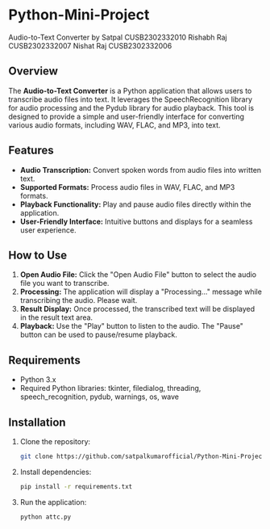 # Python-Mini-Project

Audio-to-Text Converter by
Satpal CUSB2302332010
Rishabh Raj CUSB2302332007 
Nishat Raj CUSB2302332006

## Overview

The **Audio-to-Text Converter** is a Python application that allows users to transcribe audio files into text. It leverages the SpeechRecognition library for audio processing and the Pydub library for audio playback. This tool is designed to provide a simple and user-friendly interface for converting various audio formats, including WAV, FLAC, and MP3, into text.

## Features

- **Audio Transcription:** Convert spoken words from audio files into written text.
- **Supported Formats:** Process audio files in WAV, FLAC, and MP3 formats.
- **Playback Functionality:** Play and pause audio files directly within the application.
- **User-Friendly Interface:** Intuitive buttons and displays for a seamless user experience.

## How to Use

1. **Open Audio File:** Click the "Open Audio File" button to select the audio file you want to transcribe.
2. **Processing:** The application will display a "Processing..." message while transcribing the audio. Please wait.
3. **Result Display:** Once processed, the transcribed text will be displayed in the result text area.
4. **Playback:** Use the "Play" button to listen to the audio. The "Pause" button can be used to pause/resume playback.

## Requirements

- Python 3.x
- Required Python libraries: tkinter, filedialog, threading, speech_recognition, pydub, warnings, os, wave

## Installation

1. Clone the repository:

    ```bash
    git clone https://github.com/satpalkumarofficial/Python-Mini-Project.git
    ```

2. Install dependencies:

    ```bash
    pip install -r requirements.txt
    ```

3. Run the application:

    ```bash
    python attc.py
    ```
